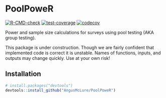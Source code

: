 # PoolPoweR  

<!-- badges: start -->
  [![R-CMD-check](https://github.com/AngusMcLure/PoolPoweR/actions/workflows/R-CMD-check.yaml/badge.svg)](https://github.com/AngusMcLure/PoolPoweR/actions/workflows/R-CMD-check.yaml)
  [![test-coverage](https://github.com/AngusMcLure/PoolPoweR/actions/workflows/test-coverage.yaml/badge.svg)](https://github.com/AngusMcLure/PoolPoweR/actions/workflows/test-coverage.yaml)
  [![codecov](https://codecov.io/gh/AngusMcLure/PoolPoweR/graph/badge.svg?token=OCUMCG50JU)](https://codecov.io/gh/AngusMcLure/PoolPoweR)
  <!-- badges: end -->  
  
Power and sample size calculations for surveys using pool testing (AKA group testing).

This package is under construction. Though we are fairly confident that implemented code is correct it is unstable. Names of functions, inputs, and outputs may change quickly. Use at your own risk!

## Installation  
```r
# install.packages("devtools")
devtools::install_github("AngusMcLure/PoolPoweR")
```

